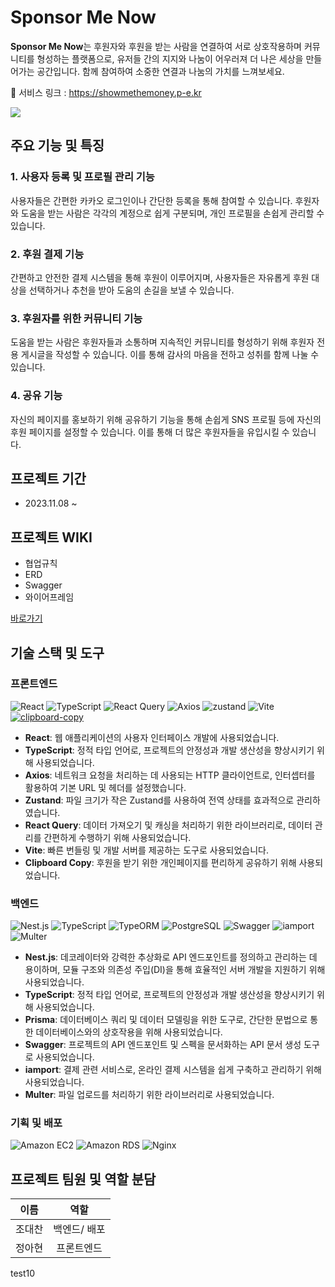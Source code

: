 # **Sponsor Me Now**

**Sponsor Me Now**는 후원자와 후원을 받는 사람을 연결하여 서로 상호작용하며 커뮤니티를 형성하는 플랫폼으로, 유저들 간의 지지와 나눔이 어우러져 더 나은 세상을 만들어가는 공간입니다. 함께 참여하여 소중한 연결과 나눔의 가치를 느껴보세요.

🔗 서비스 링크 : https://showmethemoney.p-e.kr

<img src="https://github.com/a-honey/sponsor-me-now/assets/75254185/8b860bf9-191b-462f-990e-cdfa5b9beb03" width={200} />

## **주요 기능 및 특징**

### **1. 사용자 등록 및 프로필 관리 기능**

사용자들은 간편한 카카오 로그인이나 간단한 등록을 통해 참여할 수 있습니다. 후원자와 도움을 받는 사람은 각각의 계정으로 쉽게 구분되며, 개인 프로필을 손쉽게 관리할 수 있습니다.

### **2. 후원 결제 기능**

간편하고 안전한 결제 시스템을 통해 후원이 이루어지며, 사용자들은 자유롭게 후원 대상을 선택하거나 추천을 받아 도움의 손길을 보낼 수 있습니다.

### **3. 후원자를 위한 커뮤니티 기능**

도움을 받는 사람은 후원자들과 소통하며 지속적인 커뮤니티를 형성하기 위해 후원자 전용 게시글을 작성할 수 있습니다. 이를 통해 감사의 마음을 전하고 성취를 함께 나눌 수 있습니다.

### **4. 공유 기능**

자신의 페이지를 홍보하기 위해 공유하기 기능을 통해 손쉽게 SNS 프로필 등에 자신의 후원 페이지를 설정할 수 있습니다. 이를 통해 더 많은 후원자들을 유입시킬 수 있습니다.

## **프로젝트 기간**

- 2023.11.08 ~

## **프로젝트 WIKI**

- 협업규칙
- ERD
- Swagger
- 와이어프레임

[바로가기](https://github.com/a-honey/sponsor-me-now/wiki)

## **기술 스택 및 도구**

### 프론트엔드

![React](https://img.shields.io/badge/React-222222?style=for-the-badge&logo=react&logoColor=ffffff)
![TypeScript](https://img.shields.io/badge/TypeScript-3178C6?style=for-the-badge&logo=typescript&logoColor=ffffff)
![React Query](https://img.shields.io/badge/React_Query-FF4154?style=for-the-badge&logo=react-query&logoColor=ffffff)
![Axios](https://img.shields.io/badge/Axios-007ACC?style=for-the-badge&logo=axios&logoColor=ffffff)
![zustand](https://img.shields.io/badge/zustand-FFA500?style=for-the-badge)
![Vite](https://img.shields.io/badge/Vite-646CFF?style=for-the-badge&logo=vite&logoColor=ffffff)
[![clipboard-copy](https://img.shields.io/badge/clipboard--copy-007ec6?style=for-the-badge&logoColor=white)](https://github.com/lgarron/clipboard-copy)

- **React**: 웹 애플리케이션의 사용자 인터페이스 개발에 사용되었습니다.
- **TypeScript**: 정적 타입 언어로, 프로젝트의 안정성과 개발 생산성을 향상시키기 위해 사용되었습니다.
- **Axios**: 네트워크 요청을 처리하는 데 사용되는 HTTP 클라이언트로, 인터셉터를 활용하여 기본 URL 및 헤더를 설정했습니다.
- **Zustand**: 파일 크기가 작은 Zustand를 사용하여 전역 상태를 효과적으로 관리하였습니다.
- **React Query**: 데이터 가져오기 및 캐싱을 처리하기 위한 라이브러리로, 데이터 관리를 간편하게 수행하기 위해 사용되었습니다.
- **Vite**: 빠른 번들링 및 개발 서버를 제공하는 도구로 사용되었습니다.
- **Clipboard Copy**: 후원을 받기 위한 개인페이지를 편리하게 공유하기 위해 사용되었습니다.

### 백엔드

![Nest.js](https://img.shields.io/badge/Nest.js-E0234E?style=for-the-badge&logo=nestjs&logoColor=ffffff)
![TypeScript](https://img.shields.io/badge/TypeScript-3178C6?style=for-the-badge&logo=typescript&logoColor=ffffff)
![TypeORM](https://img.shields.io/badge/TypeORM-2D3748?style=for-the-badge&logo=typeORM&logoColor=white)
![PostgreSQL](https://img.shields.io/badge/PostgreSQL-4169E1?style=for-the-badge&logo=PostgreSQL&logoColor=white)
![Swagger](https://img.shields.io/badge/Swagger-85EA2D?style=for-the-badge&logo=swagger&logoColor=000000)
![iamport](https://img.shields.io/badge/iamport-00AEEF?style=for-the-badge)
![Multer](https://img.shields.io/badge/Multer-FFD700?style=for-the-badge)

- **Nest.js**: 데코레이터와 강력한 추상화로 API 엔드포인트를 정의하고 관리하는 데 용이하며, 모듈 구조와 의존성 주입(DI)을 통해 효율적인 서버 개발을 지원하기 위해 사용되었습니다.
- **TypeScript**: 정적 타입 언어로, 프로젝트의 안정성과 개발 생산성을 향상시키기 위해 사용되었습니다.
- **Prisma**: 데이터베이스 쿼리 및 데이터 모델링을 위한 도구로, 간단한 문법으로 통한 데이터베이스와의 상호작용을 위해 사용되었습니다.
- **Swagger**: 프로젝트의 API 엔드포인트 및 스펙을 문서화하는 API 문서 생성 도구로 사용되었습니다.
- **iamport**: 결제 관련 서비스로, 온라인 결제 시스템을 쉽게 구축하고 관리하기 위해 사용되었습니다.
- **Multer**: 파일 업로드를 처리하기 위한 라이브러리로 사용되었습니다.

### 기획 및 배포

![Amazon EC2](https://img.shields.io/badge/Amazon_EC2-232F3E?style=for-the-badge&logo=amazonEC2&logoColor=white)
![Amazon RDS](https://img.shields.io/badge/Amazon_RDS-527FFF?style=for-the-badge&logo=AmazonRDS&logoColor=white)
![Nginx](https://img.shields.io/badge/Nginx-009639?style=for-the-badge&logo=nginx&logoColor=ffffff)

## **프로젝트 팀원 및 역할 분담**

|  이름  |     역할     |
| :----: | :----------: |
| 조대찬 | 백엔드/ 배포 |
| 정아현 |  프론트엔드  |

test10

